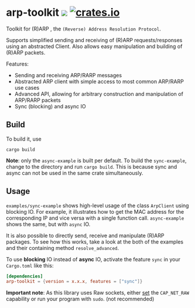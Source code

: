# arp-toolkit ![](https://github.com/olilay/arp-toolkit-rust/actions/workflows/build.yml/badge.svg) [![crates.io](https://img.shields.io/crates/v/arp-toolkit.svg)](https://crates.io/crates/arp-toolkit) 


Toolkit for (R)ARP , the `(Reverse) Address Resolution Protocol`. 

Supports simplified sending and receiving of (R)ARP requests/responses using an abstracted Client. Also allows easy manipulation and building of (R)ARP packets.

Features:
- Sending and receiving ARP/RARP messages
- Abstracted ARP client with simple access to most common ARP/RARP use cases
- Advanced API, allowing for arbitrary construction and manipulation of ARP/RARP packets
- Sync (blocking) and async IO

## Build
To build it, use
```
cargo build
```

**Note**: only the `async-example` is built per default. To build the `sync-example`, change to the directory and run `cargo build`. This is because sync and async can not be used in the same crate simultaneously.

## Usage
`examples/sync-example` shows high-level usage of the class `ArpClient` using blocking IO. For example, it illustrates how to get the MAC address for the corresponding IP and vice versa with a single function call. `async-example` shows the same, but with `async` IO.

It is also possible to directly send, receive and manipulate (R)ARP packages. To see how this works, take a look at the both of the examples and their containing method `resolve_advanced`.

To use **blocking** IO instead of **async** IO, activate the feature `sync` in your `Cargo.toml` like this: 
```toml
[dependencies]
arp-toolkit = {version = x.x.x, features = ["sync"]}
```


**Important note**: As this library uses Raw sockets, either [set](https://squidarth.com/networking/systems/rc/2018/05/28/using-raw-sockets.html) the `CAP_NET_RAW` capability or run your program with `sudo`. (not recommended)

